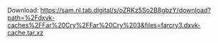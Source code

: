 Download: https://sam.nl.tab.digital/s/oZRKz5So2B8gbzY/download?path=%2Fdxvk-caches%2FFar%20Cry%2FFar%20Cry%203&files=farcry3.dxvk-cache.tar.xz
